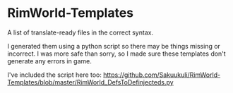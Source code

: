 RimWorld-Templates
==================

A list of translate-ready files in the correct syntax.

I generated them using a python script so there may be things missing or incorrect. I was more safe than sorry, so I made sure these templates don't generate any errors in game.

I've included the script here too: https://github.com/Sakuukuli/RimWorld-Templates/blob/master/RimWorld_DefsToDefinjecteds.py
